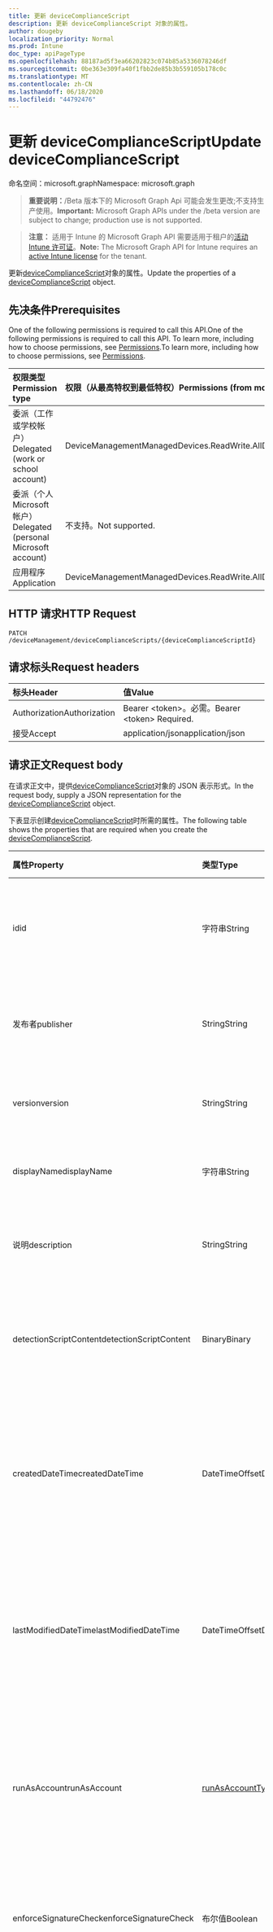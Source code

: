 ```yaml
---
title: 更新 deviceComplianceScript
description: 更新 deviceComplianceScript 对象的属性。
author: dougeby
localization_priority: Normal
ms.prod: Intune
doc_type: apiPageType
ms.openlocfilehash: 88187ad5f3ea66202823c074b85a5336078246df
ms.sourcegitcommit: 0be363e309fa40f1fbb2de85b3b559105b178c0c
ms.translationtype: MT
ms.contentlocale: zh-CN
ms.lasthandoff: 06/18/2020
ms.locfileid: "44792476"
---
```

# <a name="update-devicecompliancescript"></a><span data-ttu-id="daf31-103">更新 deviceComplianceScript</span><span class="sxs-lookup"><span data-stu-id="daf31-103">Update deviceComplianceScript</span></span>

<span data-ttu-id="daf31-104">命名空间：microsoft.graph</span><span class="sxs-lookup"><span data-stu-id="daf31-104">Namespace: microsoft.graph</span></span>

> <span data-ttu-id="daf31-105">**重要说明：**/Beta 版本下的 Microsoft Graph Api 可能会发生更改;不支持生产使用。</span><span class="sxs-lookup"><span data-stu-id="daf31-105">**Important:** Microsoft Graph APIs under the /beta version are subject to change; production use is not supported.</span></span>

> <span data-ttu-id="daf31-106">**注意：** 适用于 Intune 的 Microsoft Graph API 需要适用于租户的[活动 Intune 许可证](https://go.microsoft.com/fwlink/?linkid=839381)。</span><span class="sxs-lookup"><span data-stu-id="daf31-106">**Note:** The Microsoft Graph API for Intune requires an [active Intune license](https://go.microsoft.com/fwlink/?linkid=839381) for the tenant.</span></span>

<span data-ttu-id="daf31-107">更新[deviceComplianceScript](../resources/intune-devices-devicecompliancescript.md)对象的属性。</span><span class="sxs-lookup"><span data-stu-id="daf31-107">Update the properties of a [deviceComplianceScript](../resources/intune-devices-devicecompliancescript.md) object.</span></span>

## <a name="prerequisites"></a><span data-ttu-id="daf31-108">先决条件</span><span class="sxs-lookup"><span data-stu-id="daf31-108">Prerequisites</span></span>
<span data-ttu-id="daf31-109">One of the following permissions is required to call this API.</span><span class="sxs-lookup"><span data-stu-id="daf31-109">One of the following permissions is required to call this API.</span></span> <span data-ttu-id="daf31-110">To learn more, including how to choose permissions, see [Permissions](/graph/permissions-reference).</span><span class="sxs-lookup"><span data-stu-id="daf31-110">To learn more, including how to choose permissions, see [Permissions](/graph/permissions-reference).</span></span>

|<span data-ttu-id="daf31-111">权限类型</span><span class="sxs-lookup"><span data-stu-id="daf31-111">Permission type</span></span>|<span data-ttu-id="daf31-112">权限（从最高特权到最低特权）</span><span class="sxs-lookup"><span data-stu-id="daf31-112">Permissions (from most to least privileged)</span></span>|
|:---|:---|
|<span data-ttu-id="daf31-113">委派（工作或学校帐户）</span><span class="sxs-lookup"><span data-stu-id="daf31-113">Delegated (work or school account)</span></span>|<span data-ttu-id="daf31-114">DeviceManagementManagedDevices.ReadWrite.All</span><span class="sxs-lookup"><span data-stu-id="daf31-114">DeviceManagementManagedDevices.ReadWrite.All</span></span>|
|<span data-ttu-id="daf31-115">委派（个人 Microsoft 帐户）</span><span class="sxs-lookup"><span data-stu-id="daf31-115">Delegated (personal Microsoft account)</span></span>|<span data-ttu-id="daf31-116">不支持。</span><span class="sxs-lookup"><span data-stu-id="daf31-116">Not supported.</span></span>|
|<span data-ttu-id="daf31-117">应用程序</span><span class="sxs-lookup"><span data-stu-id="daf31-117">Application</span></span>|<span data-ttu-id="daf31-118">DeviceManagementManagedDevices.ReadWrite.All</span><span class="sxs-lookup"><span data-stu-id="daf31-118">DeviceManagementManagedDevices.ReadWrite.All</span></span>|

## <a name="http-request"></a><span data-ttu-id="daf31-119">HTTP 请求</span><span class="sxs-lookup"><span data-stu-id="daf31-119">HTTP Request</span></span>
<!-- {
  "blockType": "ignored"
}
-->
``` http
PATCH /deviceManagement/deviceComplianceScripts/{deviceComplianceScriptId}
```

## <a name="request-headers"></a><span data-ttu-id="daf31-120">请求标头</span><span class="sxs-lookup"><span data-stu-id="daf31-120">Request headers</span></span>
|<span data-ttu-id="daf31-121">标头</span><span class="sxs-lookup"><span data-stu-id="daf31-121">Header</span></span>|<span data-ttu-id="daf31-122">值</span><span class="sxs-lookup"><span data-stu-id="daf31-122">Value</span></span>|
|:---|:---|
|<span data-ttu-id="daf31-123">Authorization</span><span class="sxs-lookup"><span data-stu-id="daf31-123">Authorization</span></span>|<span data-ttu-id="daf31-124">Bearer &lt;token&gt;。必需。</span><span class="sxs-lookup"><span data-stu-id="daf31-124">Bearer &lt;token&gt; Required.</span></span>|
|<span data-ttu-id="daf31-125">接受</span><span class="sxs-lookup"><span data-stu-id="daf31-125">Accept</span></span>|<span data-ttu-id="daf31-126">application/json</span><span class="sxs-lookup"><span data-stu-id="daf31-126">application/json</span></span>|

## <a name="request-body"></a><span data-ttu-id="daf31-127">请求正文</span><span class="sxs-lookup"><span data-stu-id="daf31-127">Request body</span></span>
<span data-ttu-id="daf31-128">在请求正文中，提供[deviceComplianceScript](../resources/intune-devices-devicecompliancescript.md)对象的 JSON 表示形式。</span><span class="sxs-lookup"><span data-stu-id="daf31-128">In the request body, supply a JSON representation for the [deviceComplianceScript](../resources/intune-devices-devicecompliancescript.md) object.</span></span>

<span data-ttu-id="daf31-129">下表显示创建[deviceComplianceScript](../resources/intune-devices-devicecompliancescript.md)时所需的属性。</span><span class="sxs-lookup"><span data-stu-id="daf31-129">The following table shows the properties that are required when you create the [deviceComplianceScript](../resources/intune-devices-devicecompliancescript.md).</span></span>

|<span data-ttu-id="daf31-130">属性</span><span class="sxs-lookup"><span data-stu-id="daf31-130">Property</span></span>|<span data-ttu-id="daf31-131">类型</span><span class="sxs-lookup"><span data-stu-id="daf31-131">Type</span></span>|<span data-ttu-id="daf31-132">说明</span><span class="sxs-lookup"><span data-stu-id="daf31-132">Description</span></span>|
|:---|:---|:---|
|<span data-ttu-id="daf31-133">id</span><span class="sxs-lookup"><span data-stu-id="daf31-133">id</span></span>|<span data-ttu-id="daf31-134">字符串</span><span class="sxs-lookup"><span data-stu-id="daf31-134">String</span></span>|<span data-ttu-id="daf31-135">设备符合性脚本的唯一标识符</span><span class="sxs-lookup"><span data-stu-id="daf31-135">Unique Identifier for the device compliance script</span></span>|
|<span data-ttu-id="daf31-136">发布者</span><span class="sxs-lookup"><span data-stu-id="daf31-136">publisher</span></span>|<span data-ttu-id="daf31-137">String</span><span class="sxs-lookup"><span data-stu-id="daf31-137">String</span></span>|<span data-ttu-id="daf31-138">设备合规性脚本发布者的名称</span><span class="sxs-lookup"><span data-stu-id="daf31-138">Name of the device compliance script publisher</span></span>|
|<span data-ttu-id="daf31-139">version</span><span class="sxs-lookup"><span data-stu-id="daf31-139">version</span></span>|<span data-ttu-id="daf31-140">String</span><span class="sxs-lookup"><span data-stu-id="daf31-140">String</span></span>|<span data-ttu-id="daf31-141">设备合规性脚本的版本</span><span class="sxs-lookup"><span data-stu-id="daf31-141">Version of the device compliance script</span></span>|
|<span data-ttu-id="daf31-142">displayName</span><span class="sxs-lookup"><span data-stu-id="daf31-142">displayName</span></span>|<span data-ttu-id="daf31-143">字符串</span><span class="sxs-lookup"><span data-stu-id="daf31-143">String</span></span>|<span data-ttu-id="daf31-144">设备合规性脚本的名称</span><span class="sxs-lookup"><span data-stu-id="daf31-144">Name of the device compliance script</span></span>|
|<span data-ttu-id="daf31-145">说明</span><span class="sxs-lookup"><span data-stu-id="daf31-145">description</span></span>|<span data-ttu-id="daf31-146">String</span><span class="sxs-lookup"><span data-stu-id="daf31-146">String</span></span>|<span data-ttu-id="daf31-147">设备合规性脚本的说明</span><span class="sxs-lookup"><span data-stu-id="daf31-147">Description of the device compliance script</span></span>|
|<span data-ttu-id="daf31-148">detectionScriptContent</span><span class="sxs-lookup"><span data-stu-id="daf31-148">detectionScriptContent</span></span>|<span data-ttu-id="daf31-149">Binary</span><span class="sxs-lookup"><span data-stu-id="daf31-149">Binary</span></span>|<span data-ttu-id="daf31-150">检测 powershell 脚本的全部内容</span><span class="sxs-lookup"><span data-stu-id="daf31-150">The entire content of the detection powershell script</span></span>|
|<span data-ttu-id="daf31-151">createdDateTime</span><span class="sxs-lookup"><span data-stu-id="daf31-151">createdDateTime</span></span>|<span data-ttu-id="daf31-152">DateTimeOffset</span><span class="sxs-lookup"><span data-stu-id="daf31-152">DateTimeOffset</span></span>|<span data-ttu-id="daf31-153">创建设备符合性脚本的时间戳。</span><span class="sxs-lookup"><span data-stu-id="daf31-153">The timestamp of when the device compliance script was created.</span></span> <span data-ttu-id="daf31-154">此属性是只读的。</span><span class="sxs-lookup"><span data-stu-id="daf31-154">This property is read-only.</span></span>|
|<span data-ttu-id="daf31-155">lastModifiedDateTime</span><span class="sxs-lookup"><span data-stu-id="daf31-155">lastModifiedDateTime</span></span>|<span data-ttu-id="daf31-156">DateTimeOffset</span><span class="sxs-lookup"><span data-stu-id="daf31-156">DateTimeOffset</span></span>|<span data-ttu-id="daf31-157">修改设备符合性脚本的时间戳。</span><span class="sxs-lookup"><span data-stu-id="daf31-157">The timestamp of when the device compliance script was modified.</span></span> <span data-ttu-id="daf31-158">此属性是只读的。</span><span class="sxs-lookup"><span data-stu-id="daf31-158">This property is read-only.</span></span>|
|<span data-ttu-id="daf31-159">runAsAccount</span><span class="sxs-lookup"><span data-stu-id="daf31-159">runAsAccount</span></span>|[<span data-ttu-id="daf31-160">runAsAccountType</span><span class="sxs-lookup"><span data-stu-id="daf31-160">runAsAccountType</span></span>](../resources/intune-shared-runasaccounttype.md)|<span data-ttu-id="daf31-161">指示执行上下文的类型。</span><span class="sxs-lookup"><span data-stu-id="daf31-161">Indicates the type of execution context.</span></span> <span data-ttu-id="daf31-162">可取值为：`system`、`user`。</span><span class="sxs-lookup"><span data-stu-id="daf31-162">Possible values are: `system`, `user`.</span></span>|
|<span data-ttu-id="daf31-163">enforceSignatureCheck</span><span class="sxs-lookup"><span data-stu-id="daf31-163">enforceSignatureCheck</span></span>|<span data-ttu-id="daf31-164">布尔值</span><span class="sxs-lookup"><span data-stu-id="daf31-164">Boolean</span></span>|<span data-ttu-id="daf31-165">指示是否需要检查脚本签名</span><span class="sxs-lookup"><span data-stu-id="daf31-165">Indicate whether the script signature needs be checked</span></span>|
|<span data-ttu-id="daf31-166">runAs32Bit</span><span class="sxs-lookup"><span data-stu-id="daf31-166">runAs32Bit</span></span>|<span data-ttu-id="daf31-167">布尔值</span><span class="sxs-lookup"><span data-stu-id="daf31-167">Boolean</span></span>|<span data-ttu-id="daf31-168">指示 PowerShell 脚本是否应作为32位运行</span><span class="sxs-lookup"><span data-stu-id="daf31-168">Indicate whether PowerShell script(s) should run as 32-bit</span></span>|
|<span data-ttu-id="daf31-169">roleScopeTagIds</span><span class="sxs-lookup"><span data-stu-id="daf31-169">roleScopeTagIds</span></span>|<span data-ttu-id="daf31-170">String collection</span><span class="sxs-lookup"><span data-stu-id="daf31-170">String collection</span></span>|<span data-ttu-id="daf31-171">设备符合性脚本的作用域标记 Id 列表</span><span class="sxs-lookup"><span data-stu-id="daf31-171">List of Scope Tag IDs for the device compliance script</span></span>|



## <a name="response"></a><span data-ttu-id="daf31-172">响应</span><span class="sxs-lookup"><span data-stu-id="daf31-172">Response</span></span>
<span data-ttu-id="daf31-173">如果成功，此方法 `200 OK` 在响应正文中返回响应代码和更新的[deviceComplianceScript](../resources/intune-devices-devicecompliancescript.md)对象。</span><span class="sxs-lookup"><span data-stu-id="daf31-173">If successful, this method returns a `200 OK` response code and an updated [deviceComplianceScript](../resources/intune-devices-devicecompliancescript.md) object in the response body.</span></span>

## <a name="example"></a><span data-ttu-id="daf31-174">示例</span><span class="sxs-lookup"><span data-stu-id="daf31-174">Example</span></span>

### <a name="request"></a><span data-ttu-id="daf31-175">请求</span><span class="sxs-lookup"><span data-stu-id="daf31-175">Request</span></span>
<span data-ttu-id="daf31-176">下面是一个请求示例。</span><span class="sxs-lookup"><span data-stu-id="daf31-176">Here is an example of the request.</span></span>
``` http
PATCH https://graph.microsoft.com/beta/deviceManagement/deviceComplianceScripts/{deviceComplianceScriptId}
Content-type: application/json
Content-length: 420

{
  "@odata.type": "#microsoft.graph.deviceComplianceScript",
  "publisher": "Publisher value",
  "version": "Version value",
  "displayName": "Display Name value",
  "description": "Description value",
  "detectionScriptContent": "ZGV0ZWN0aW9uU2NyaXB0Q29udGVudA==",
  "runAsAccount": "user",
  "enforceSignatureCheck": true,
  "runAs32Bit": true,
  "roleScopeTagIds": [
    "Role Scope Tag Ids value"
  ]
}
```

### <a name="response"></a><span data-ttu-id="daf31-177">响应</span><span class="sxs-lookup"><span data-stu-id="daf31-177">Response</span></span>
<span data-ttu-id="daf31-178">Here is an example of the response.</span><span class="sxs-lookup"><span data-stu-id="daf31-178">Here is an example of the response.</span></span> <span data-ttu-id="daf31-179">Note: The response object shown here may be truncated for brevity.</span><span class="sxs-lookup"><span data-stu-id="daf31-179">Note: The response object shown here may be truncated for brevity.</span></span> <span data-ttu-id="daf31-180">All of the properties will be returned from an actual call.</span><span class="sxs-lookup"><span data-stu-id="daf31-180">All of the properties will be returned from an actual call.</span></span>
``` http
HTTP/1.1 200 OK
Content-Type: application/json
Content-Length: 592

{
  "@odata.type": "#microsoft.graph.deviceComplianceScript",
  "id": "14e72a7b-2a7b-14e7-7b2a-e7147b2ae714",
  "publisher": "Publisher value",
  "version": "Version value",
  "displayName": "Display Name value",
  "description": "Description value",
  "detectionScriptContent": "ZGV0ZWN0aW9uU2NyaXB0Q29udGVudA==",
  "createdDateTime": "2017-01-01T00:02:43.5775965-08:00",
  "lastModifiedDateTime": "2017-01-01T00:00:35.1329464-08:00",
  "runAsAccount": "user",
  "enforceSignatureCheck": true,
  "runAs32Bit": true,
  "roleScopeTagIds": [
    "Role Scope Tag Ids value"
  ]
}
```



